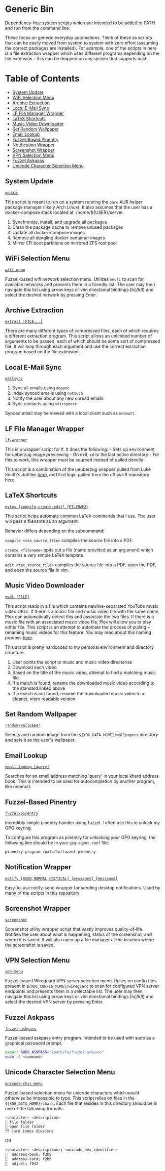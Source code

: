 # Generic Bin

Dependency-free system scripts which are intended to be added to PATH and run from the command line.

These focus on generic everyday automations.
Think of these as scripts that can be easily moved from system to system with zero effort (assuming the correct packages are installed).
For example, one of the scripts in here is a file extraction wrapper which uses different programs depending on the file extension - this can be dropped on any system that supports bash.




# Table of Contents

- [System Update](#System-Update)
- [WiFi Selection Menu](#WiFi-Selection-Menu)
- [Archive Extraction](#Archive-Extraction)
- [Local E-Mail Sync](#Local-E-Mail-Sync)
- [LF File Manager Wrapper](#LF-File-Manager-Wrapper)
- [LaTeX Shortcuts](#LaTeX-Shortcuts)
- [Music Video Downloader](#Music-Video-Downloader)
- [Set Random Wallpaper](#Set-Random-Wallpaper)
- [Email Lookup](#Email-Lookup)
- [Fuzzel-Based Pinentry](#Fuzzel-Based-Pinentry)
- [Notification Wrapper](#Notification-Wrapper)
- [Screenshot Wrapper](#Screenshot-Wrapper)
- [VPN Selection Menu](#VPN-Selection-Menu)
- [Fuzzel Askpass](#Fuzzel-Askpass)
- [Unicode Character Selection Menu](#Unicode-Character-Selection-Menu)



## System Update
[`update`](update)

This script is meant to run on a system running the `paru` AUR helper package manager (likely Arch Linux).
It also assumes that the user has a docker-compose stack located at `/home/${USER}/server.

1. Synchronize, install, and upgrade all packages
2. Clean the package cache to remove unused packages
3. Update all docker-compose images
4. Remove all dangling docker container images
5. Mirror EFI boot partitions on mirrored ZFS root pool


## WiFi Selection Menu
[`wifi-menu`](wifi-menu)

Fuzzel-based wifi network selection menu.
Utilizes `nmcli` to scan for available networks and presents them in a friendly list.
The user may then navigate this list using arrow keys or vim directional bindings (h/j/k/l) and select the desired network by pressing Enter.




## Archive Extraction
[`extract [FILE...]`](extract)

There are many different types of compressed files, each of which requires a different extraction program.
This script allows an unlimited number of arguments to be passed, each of which should be some sort of compressed file.
It will loop through each argument and use the correct extraction program based on the file extension.




## Local E-Mail Sync
[`mailsync`](mailsync)

1. Sync all emails using `mbsync`
2. Index synced emails using `notmuch`
3. Notify the user about any new unread emails
4. Sync contacts using `vdirsyncer`

Synced email may be viewed with a local client such as `neomutt`.




## LF File Manager Wrapper
[`lf-wrapper`](lf-wrapper)

This is a wrapper script for lf. It does the following:
    - Sets up environment for ueberzug image previewing
    - On exit, `cd` to the last active directory
        - For this to work, this wrapper must be sourced instead of called directly

This script is a combination of the ueuberzug wrapper pulled from Luke Smith's dotfiles [here](https://github.com/LukeSmithxyz/voidrice/blob/master/.local/bin/lfub), and lfcd logic pulled from the official lf repository [here](https://github.com/gokcehan/lf/blob/master/etc/lfcd.sh).




## LaTeX Shortcuts
[`mytex [compile,create,edit] [FILENAME]`](mytex)

This script helps automate common LaTeX commands that I use.
The user will pass a filename as an argument.

Behavior differs depending on the subcommand:

`compile <tex_source_file>` compiles the source file into a PDF.

`create <filename>` spits out a file (name provided as an argument) which contains a very simple LaTeX template.

`edit <tex_source_file>` compiles the source file into a PDF, open the PDF, and open the source file in vim.




## Music Video Downloader
[`mvdl [FILE]`](mvdl)

This script reads in a file which contains newline-separated YouTube music video URLs.
If there is a music file and music video file with the same name, Plex can automatically detect this and associate the two files.
If there is a music file with an associated music video file, Plex will allow you to play either file.
This script is an attempt to automate the process of pulling + renaming music videos for this feature.
You may read about this naming process [here](https://support.plex.tv/articles/205568377-adding-local-artist-and-music-videos/).

This script is pretty hardcoded to my personal environment and directory structure.

1. User points the script to music and music video directories
2. Download each video
3. Based on the title of the music video, attempt to find a matching music file
4. If a match is found, rename the downloaded music video according to the standard linked above
5. If a match is not found, rename the downloaded music video to a cleaner, more readable version




## Set Random Wallpaper
[`random-wallpaper`](random-wallpaper)

Selects and random image from the `${XDG_DATA_HOME}/wallpapers` directory and sets it as the user's wallpaper.




## Email Lookup
[`email-lookup [query]`](email-lookup)

Searches for an email address matching 'query' in your local khard address book.
This is intended to be used for autocompletion by another program, like neomutt.




## Fuzzel-Based Pinentry
[`fuzzel-pinentry`](fuzzel-pinentry)

Incredibly simple pinentry handler using fuzzel.
I often use this to unlock my GPG keyring.

To configure this program as pinentry for unlocking your GPG keyring, the following line should be in your `gpg-agent.conf` file:

```sh
pinentry-program /path/to/fuzzel-pinentry
```




## Notification Wrapper
[`notify [GOOD,NORMAL,CRITICAL] [message1] [message2]`](notify)

Easy-to-use notify-send wrapper for sending desktop notifications.
Used by many of the scripts in this repository.




## Screenshot Wrapper
[`screenshot`](screenshot)

Screenshot utility wrapper script that vastly improves quality-of-life.
Notifies the user about what is happening, status of the screenshot, and where it is saved.
It will also open up a file manager at the location where the screenshot is saved.




## VPN Selection Menu
[`vpn-menu`](vpn-menu)

Fuzzel-based Wireguard VPN server selection menu.
Relies on config files present in `${XDG_CONFIG_HOME}/wireguard` to scan for configured VPN server endpoints and presents them in a selectable list.
The user may then navigate this list using arrow keys or vim directional bindings (h/j/k/l) and select the desired VPN server by pressing Enter.




## Fuzzel Askpass
[`fuzzel-askpass`](fuzzel-askpass)

Fuzzel-based askpass entry program.
Intended to be used with sudo as a graphical password prompt.

```sh
export SUDO_ASKPASS="/path/to/fuzzel-askpass"
sudo -A <command>
```




## Unicode Character Selection Menu
[`unicode-char-menu`](unicode-char-menu)

Fuzzel-based selection menu for unicode characters which would otherwise be impossible to type.
This script relies on files in the `${XDG_DATA_HOME}/chars`.
Each file that resides in this directory should be in one of the following formats:

```sh
<character> <description>
📁 file folder
📂 open file folder
🗂️ card index dividers
```

OR

```sh
<character> <description>; <unicode_hex_identifier>
  address-book; f2b9
  address-card; f2bb
  adjust; f042
```
